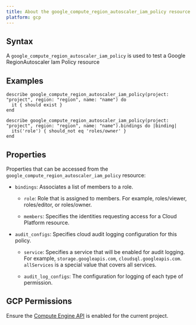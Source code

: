 ```yaml
---
title: About the google_compute_region_autoscaler_iam_policy resource
platform: gcp
---
```


## Syntax
A `google_compute_region_autoscaler_iam_policy` is used to test a Google RegionAutoscaler Iam Policy resource

## Examples
```
describe google_compute_region_autoscaler_iam_policy(project: "project", region: "region", name: "name") do
  it { should exist }
end

describe google_compute_region_autoscaler_iam_policy(project: "project", region: "region", name: "name").bindings do |binding|
  its('role') { should_not eq 'roles/owner' }
end
```

## Properties
Properties that can be accessed from the `google_compute_region_autoscaler_iam_policy` resource:

  * `bindings`: Associates a list of members to a role.

    * `role`: Role that is assigned to members. For example, roles/viewer, roles/editor, or roles/owner.

    * `members`: Specifies the identities requesting access for a Cloud Platform resource.

  * `audit_configs`: Specifies cloud audit logging configuration for this policy.

    * `service`: Specifies a service that will be enabled for audit logging. For example, `storage.googleapis.com`, `cloudsql.googleapis.com`. `allServices`  is a special value that covers all services.

    * `audit_log_configs`: The configuration for logging of each type of permission.



## GCP Permissions

Ensure the [Compute Engine API](https://console.cloud.google.com/apis/library/compute.googleapis.com/) is enabled for the current project.
